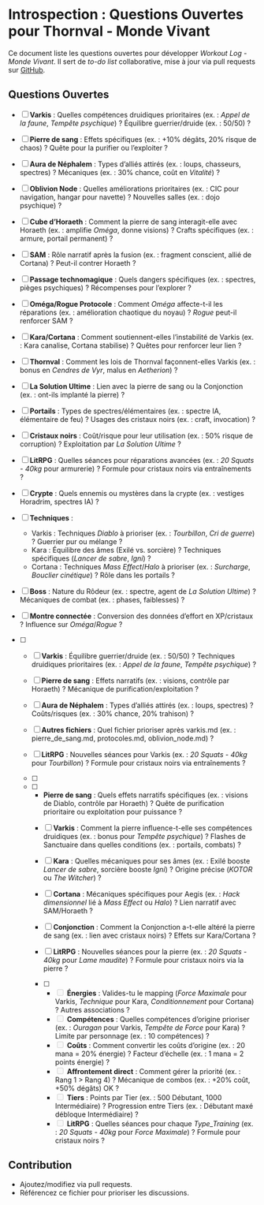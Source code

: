 # Introspection : Questions Ouvertes pour Thornval - Monde Vivant

Ce document liste les questions ouvertes pour développer *Workout Log - Monde Vivant*. Il sert de *to-do list* collaborative, mise à jour via pull requests sur [GitHub](https://github.com/DarkShadowBlood/thornval-litrpg).

## Questions Ouvertes

- [ ] **Varkis** : Quelles compétences druidiques prioritaires (ex. : *Appel de la faune*, *Tempête psychique*) ? Équilibre guerrier/druide (ex. : 50/50) ?

- [ ] **Pierre de sang** : Effets spécifiques (ex. : +10% dégâts, 20% risque de chaos) ? Quête pour la purifier ou l’exploiter ?

- [ ] **Aura de Néphalem** : Types d’alliés attirés (ex. : loups, chasseurs, spectres) ? Mécaniques (ex. : 30% chance, coût en *Vitalité*) ?

- [ ] **Oblivion Node** : Quelles améliorations prioritaires (ex. : CIC pour navigation, hangar pour navette) ? Nouvelles salles (ex. : dojo psychique) ?

- [ ] **Cube d’Horaeth** : Comment la pierre de sang interagit-elle avec Horaeth (ex. : amplifie *Oméga*, donne visions) ? Crafts spécifiques (ex. : armure, portail permanent) ?

- [ ] **SAM** : Rôle narratif après la fusion (ex. : fragment conscient, allié de Cortana) ? Peut-il contrer Horaeth ?

- [ ] **Passage technomagique** : Quels dangers spécifiques (ex. : spectres, pièges psychiques) ? Récompenses pour l’explorer ?

- [ ] **Oméga/Rogue Protocole** : Comment *Oméga* affecte-t-il les réparations (ex. : amélioration chaotique du noyau) ? *Rogue* peut-il renforcer SAM ?

- [ ] **Kara/Cortana** : Comment soutiennent-elles l’instabilité de Varkis (ex. : Kara canalise, Cortana stabilise) ? Quêtes pour renforcer leur lien ?

- [ ] **Thornval** : Comment les lois de Thornval façonnent-elles Varkis (ex. : bonus en *Cendres de Vyr*, malus en *Aetherion*) ?

- [ ] **La Solution Ultime** : Lien avec la pierre de sang ou la Conjonction (ex. : ont-ils implanté la pierre) ?

- [ ] **Portails** : Types de spectres/élémentaires (ex. : spectre IA, élémentaire de feu) ? Usages des cristaux noirs (ex. : craft, invocation) ?

- [ ] **Cristaux noirs** : Coût/risque pour leur utilisation (ex. : 50% risque de corruption) ? Exploitation par *La Solution Ultime* ?

- [ ] **LitRPG** : Quelles séances pour réparations avancées (ex. : *20 Squats - 40kg* pour armurerie) ? Formule pour cristaux noirs via entraînements ?

- [ ] **Crypte** : Quels ennemis ou mystères dans la crypte (ex. : vestiges Horadrim, spectres IA) ?

- [ ] **Techniques** :
  
  - Varkis : Techniques *Diablo* à prioriser (ex. : *Tourbillon*, *Cri de guerre*) ? Guerrier pur ou mélange ?
  - Kara : Équilibre des âmes (Exilé vs. sorcière) ? Techniques spécifiques (*Lancer de sabre*, *Igni*) ?
  - Cortana : Techniques *Mass Effect*/*Halo* à prioriser (ex. : *Surcharge*, *Bouclier cinétique*) ? Rôle dans les portails ?

- [ ] **Boss** : Nature du Rôdeur (ex. : spectre, agent de *La Solution Ultime*) ? Mécaniques de combat (ex. : phases, faiblesses) ?

- [ ] **Montre connectée** : Conversion des données d’effort en XP/cristaux ? Influence sur *Oméga*/*Rogue* ?

- [ ] - [ ] **Varkis** : Équilibre guerrier/druide (ex. : 50/50) ? Techniques druidiques prioritaires (ex. : *Appel de la faune*, *Tempête psychique*) ?
  
  - [ ] **Pierre de sang** : Effets narratifs (ex. : visions, contrôle par Horaeth) ? Mécanique de purification/exploitation ?
  
  - [ ] **Aura de Néphalem** : Types d’alliés attirés (ex. : loups, spectres) ? Coûts/risques (ex. : 30% chance, 20% trahison) ?
  
  - [ ] **Autres fichiers** : Quel fichier prioriser après varkis.md (ex. : pierre_de_sang.md, protocoles.md, oblivion_node.md) ?
  
  - [ ] **LitRPG** : Nouvelles séances pour Varkis (ex. : *20 Squats - 40kg* pour *Tourbillon*) ? Formule pour cristaux noirs via entraînements ?
  
  - [ ] 
  
  - [ ] - **Pierre de sang** : Quels effets narratifs spécifiques (ex. : visions de Diablo, contrôle par Horaeth) ? Quête de purification prioritaire ou exploitation pour puissance ?
    
    - [ ] **Varkis** : Comment la pierre influence-t-elle ses compétences druidiques (ex. : bonus pour *Tempête psychique*) ? Flashes de Sanctuaire dans quelles conditions (ex. : portails, combats) ?
    
    - [ ] **Kara** : Quelles mécaniques pour ses âmes (ex. : Exilé booste *Lancer de sabre*, sorcière booste *Igni*) ? Origine précise (*KOTOR* ou *The Witcher*) ?
    
    - [ ] **Cortana** : Mécaniques spécifiques pour Aegis (ex. : *Hack dimensionnel* lié à *Mass Effect* ou *Halo*) ? Lien narratif avec SAM/Horaeth ?
    
    - [ ] **Conjonction** : Comment la Conjonction a-t-elle altéré la pierre de sang (ex. : lien avec cristaux noirs) ? Effets sur Kara/Cortana ?
    
    - [ ] **LitRPG** : Nouvelles séances pour la pierre (ex. : *20 Squats - 40kg* pour *Lame maudite*) ? Formule pour cristaux noirs via la pierre ?
    
    - [ ] - <input type="checkbox" disabled> **Énergies** : Valides-tu le mapping (*Force Maximale* pour Varkis, *Technique* pour Kara, *Conditionnement* pour Cortana) ? Autres associations ?
      - <input type="checkbox" disabled> **Compétences** : Quelles compétences d’origine prioriser (ex. : *Ouragan* pour Varkis, *Tempête de Force* pour Kara) ? Limite par personnage (ex. : 10 compétences) ?
      - <input type="checkbox" disabled> **Coûts** : Comment convertir les coûts d’origine (ex. : 20 mana = 20% énergie) ? Facteur d’échelle (ex. : 1 mana = 2 points énergie) ?
      - <input type="checkbox" disabled> **Affrontement direct** : Comment gérer la priorité (ex. : Rang 1 > Rang 4) ? Mécanique de combos (ex. : +20% coût, +50% dégâts) OK ?
      - <input type="checkbox" disabled> **Tiers** : Points par Tier (ex. : 500 Débutant, 1000 Intermédiaire) ? Progression entre Tiers (ex. : Débutant maxé débloque Intermédiaire) ?
      - <input type="checkbox" disabled> **LitRPG** : Quelles séances pour chaque *Type_Training* (ex. : *20 Squats - 40kg* pour *Force Maximale*) ? Formule pour cristaux noirs ?

## Contribution

- Ajoutez/modifiez via pull requests.
- Référencez ce fichier pour prioriser les discussions.